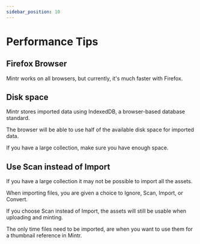 ```yaml
---
sidebar_position: 10
---
```


# Performance Tips

## Firefox Browser
Mintr works on all browsers, but currently, it's much faster with Firefox. 


## Disk space
Mintr stores imported data using IndexedDB, a browser-based database standard.

The browser will be able to use half of the available disk space for imported data. 

If you have a large collection, make sure you have enough space. 

## Use Scan instead of Import
If you have a large collection it may not be possible to import all the assets.

When importing files, you are given a choice to Ignore, Scan, Import, or Convert.

If you choose Scan instead of Import, the assets will still be usable when uploading and minting.

The only time files need to be imported, are when you want to use them for a thumbnail reference in Mintr.



